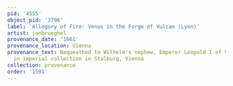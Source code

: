 ```yaml
---
pid: '4555'
object_pid: '3796'
label: 'Allegory of Fire: Venus in the Forge of Vulcan (Lyon)'
artist: janbrueghel
provenance_date: '1661'
provenance_location: Vienna
provenance_text: Bequeathed to Wilhelm's nephew, Emperor Leopold I of Vienna and placed
  in imperial collection in Stalburg, Vienna
collection: provenance
order: '1591'
---
```

